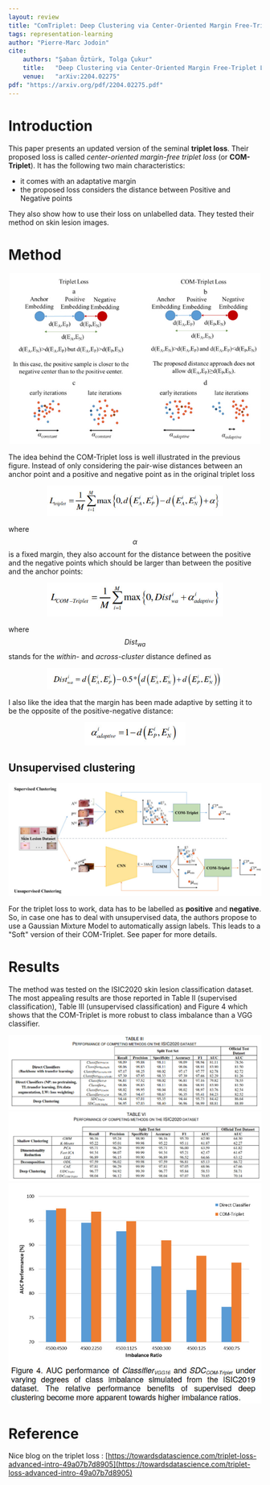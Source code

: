 ```yaml
---
layout: review
title: "ComTriplet: Deep Clustering via Center-Oriented Margin Free-Triplet Loss for Skin Lesion Detection in Highly Imbalanced Datasets"
tags: representation-learning
author: "Pierre-Marc Jodoin"
cite:
    authors: "Şaban Öztürk, Tolga Çukur"
    title:   "Deep Clustering via Center-Oriented Margin Free-Triplet Loss for Skin Lesion Detection in Highly Imbalanced Datasets"
    venue:   "arXiv:2204.02275"
pdf: "https://arxiv.org/pdf/2204.02275.pdf"
---
```


# Introduction

This paper presents an updated version of the seminal **triplet loss**.  Their proposed loss is called *center-oriented
margin-free triplet loss* (or **COM-Triplet**). It has the following two main characteristics: 

* it comes with an adaptative margin
* the proposed loss considers the distance between Positive and Negative points

They also show how to use their loss on unlabelled data.  They tested their method on skin lesion images.

# Method

<center><img src="/article/images/comtriplet/sc01.jpg" width="500"></center>

The idea behind the COM-Triplet loss is well illustrated in the previous figure.  Instead of only considering the pair-wise distances between an anchor point and a positive and negative point as in the original triplet loss 

<center><img src="/article/images/comtriplet/sc02.jpg" width="350"></center>

where $$\alpha$$ is a fixed margin, they also account for the distance between the positive and the negative points which should be larger than between the positive and the anchor points:

<center><img src="/article/images/comtriplet/sc03.jpg" width="350"></center>

where $$Dist_{wa}$$ stands for the *within-* and *across-cluster* distance defined as

<center><img src="/article/images/comtriplet/sc04.jpg" width="350"></center>

I also like the idea that the margin has been made adaptive by setting it to be the opposite of the positive-negative distance:

<center><img src="/article/images/comtriplet/sc05.jpg" width="200"></center>

## Unsupervised clustering

![Figure 1](/article/images/comtriplet/sc06.jpg)

For the triplet loss to work, data has to be labelled as **positive** and **negative**.  So, in case one has to deal with unsupervised data, the authors propose to use a Gaussian Mixture Model to automatically assign labels.  This leads to a "Soft" version of their COM-Triplet.  See paper for more details.

# Results
The method was tested on the ISIC2020 skin lesion classification dataset.  The most appealing results are those reported in Table II (supervised classification), Table III (unsupervised classification) and Figure 4 which shows that the COM-Triplet is more robust to class imbalance than a VGG classifier.

![Results 1](/article/images/comtriplet/sc07.jpg)
![Results 2](/article/images/comtriplet/sc08.jpg)
![Results 3](/article/images/comtriplet/sc09.jpg)

# Reference

Nice blog on the triplet loss : [https://towardsdatascience.com/triplet-loss-advanced-intro-49a07b7d8905](https://towardsdatascience.com/triplet-loss-advanced-intro-49a07b7d8905)
